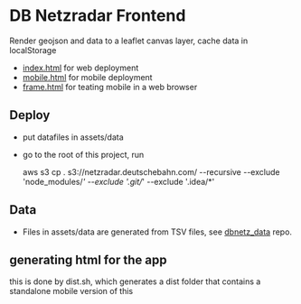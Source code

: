 # DB Netzradar Frontend

Render geojson and data to a leaflet canvas layer, cache data in localStorage

* [index.html](./index.html) for web deployment
* [mobile.html](./mobile.html) for mobile deployment
* [frame.html](./frame.html) for teating mobile in a web browser


## Deploy
* put datafiles in assets/data
* go to the root of this project, run

    aws s3 cp . s3://netzradar.deutschebahn.com/ --recursive --exclude 'node_modules/*' --exclude '.git/*' --exclude '.idea/*'


## Data

* Files in assets/data are generated from TSV files, see [dbnetz_data](https://bitbucket.org/datenfreunde/dbnetz_data) repo.


## generating html for the app

this is done by dist.sh, which generates a dist folder that contains a standalone mobile version of this

